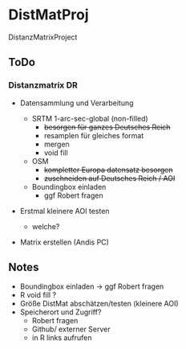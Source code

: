 # DistMatProj
 DistanzMatrixProject

## ToDo
### Distanzmatrix DR
* Datensammlung und Verarbeitung
   - SRTM 1-arc-sec-global (non-filled)
      * ~~besorgen für ganzes Deutsches Reich~~
      * resamplen für gleiches format
      * mergen 
      * void fill 
   - OSM
      * ~~kompletter Europa datensatz besorgen~~
      * ~~zuschneiden auf Deutsches Reich / AOI~~
   - Boundingbox einladen
       * ggf Robert fragen
 
* Erstmal kleinere AOI testen
   - welche?
 
* Matrix erstellen (Andis PC)
 
      
## Notes

* Boundingbox einladen
    -> ggf Robert fragen
* R void fill ?
* Größe DistMat abschätzen/testen (kleinere AOI)
* Speicherort und Zugriff?
    - Robert fragen
    - Github/ externer Server
    - in R links aufrufen
